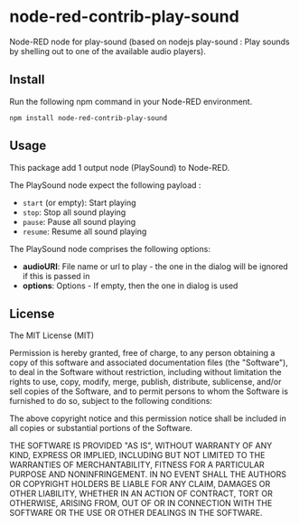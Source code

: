 # node-red-contrib-play-sound

Node-RED node for play-sound (based on nodejs play-sound : Play sounds by shelling out to one of the available audio players).

## Install
Run the following npm command in your Node-RED environment.
```
npm install node-red-contrib-play-sound
```

## Usage
This package add 1 output node (PlaySound) to Node-RED.

The PlaySound node expect the following payload :
* `start` (or empty): Start playing
* `stop`: Stop all sound playing
* `pause`: Pause all sound playing
* `resume`: Resume all sound playing


The PlaySound node comprises the following options:

* **audioURI**: File name or url to play - the one in the dialog will be ignored if this is passed in
* **options**: Options - If empty, then the one in dialog is used


## License
The MIT License (MIT)

Permission is hereby granted, free of charge, to any person obtaining a copy of this software and associated documentation files (the "Software"), to deal in the Software without restriction, including without limitation the rights to use, copy, modify, merge, publish, distribute, sublicense, and/or sell copies of the Software, and to permit persons to whom the Software is furnished to do so, subject to the following conditions:

The above copyright notice and this permission notice shall be included in all copies or substantial portions of the Software.

THE SOFTWARE IS PROVIDED "AS IS", WITHOUT WARRANTY OF ANY KIND, EXPRESS OR IMPLIED, INCLUDING BUT NOT LIMITED TO THE WARRANTIES OF MERCHANTABILITY, FITNESS FOR A PARTICULAR PURPOSE AND NONINFRINGEMENT. IN NO EVENT SHALL THE AUTHORS OR COPYRIGHT HOLDERS BE LIABLE FOR ANY CLAIM, DAMAGES OR OTHER LIABILITY, WHETHER IN AN ACTION OF CONTRACT, TORT OR OTHERWISE, ARISING FROM, OUT OF OR IN CONNECTION WITH THE SOFTWARE OR THE USE OR OTHER DEALINGS IN THE SOFTWARE.
